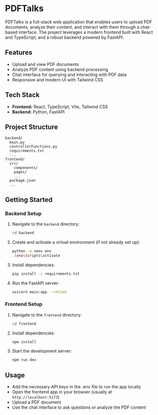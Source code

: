 # PDFTalks

PDFTalks is a full-stack web application that enables users to upload PDF documents, analyze their content, and interact with them through a chat-based interface. The project leverages a modern frontend built with React and TypeScript, and a robust backend powered by FastAPI.

## Features

- Upload and view PDF documents
- Analyze PDF content using backend processing
- Chat interface for querying and interacting with PDF data
- Responsive and modern UI with Tailwind CSS

## Tech Stack

- **Frontend:** React, TypeScript, Vite, Tailwind CSS
- **Backend:** Python, FastAPI

## Project Structure

```
backend/
  main.py
  controllerFunctions.py
  requirements.txt
  ...
frontend/
  src/
    components/
    pages/
    ...
  package.json
  ...
```

## Getting Started

### Backend Setup

1. Navigate to the `backend` directory:
   ```sh
   cd backend
   ```
2. Create and activate a virtual environment (if not already set up):
   ```sh
   python -m venv env
   .\env\Scripts\activate
   ```
3. Install dependencies:
   ```sh
   pip install -r requirements.txt
   ```
4. Run the FastAPI server:
   ```sh
   uvicorn main:app --reload
   ```

### Frontend Setup

1. Navigate to the `frontend` directory:
   ```sh
   cd frontend
   ```
2. Install dependencies:
   ```sh
   npm install
   ```
3. Start the development server:
   ```sh
   npm run dev
   ```

## Usage

- Add the necessary API keys in the .env file to run the app locally
- Open the frontend app in your browser (usually at `http://localhost:5173`)
- Upload a PDF document
- Use the chat interface to ask questions or analyze the PDF content
